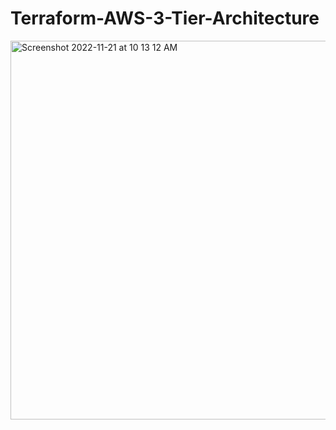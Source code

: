 # Terraform-AWS-3-Tier-Architecture


<img width="606" alt="Screenshot 2022-11-21 at 10 13 12 AM" src="https://user-images.githubusercontent.com/10384951/203011571-24e727b6-90b7-47af-b71e-fbb335f65046.png">
